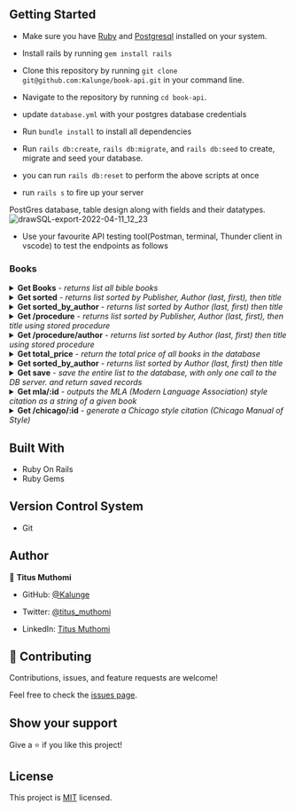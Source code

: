 

## Getting Started

- Make sure you have [Ruby](https://www.ruby-lang.org/en/documentation/installation/) and [Postgresql](https://www.postgresql.org/download/) installed on your system.

  
- Install rails by running `gem install rails`

- Clone this repository by running `git clone git@github.com:Kalunge/book-api.git` in your command line.

- Navigate to the repository by running `cd book-api`.

- update `database.yml` with your postgres database credentials

- Run `bundle install` to install all dependencies

- Run `rails db:create`, `rails db:migrate`, and `rails db:seed`   to create, migrate and seed your database.
  
- you can run `rails db:reset` to perform the above scripts at once

- run `rails s` to fire up your server



PostGres database, table design along with fields and their datatypes.
![drawSQL-export-2022-04-11_12_23](https://user-images.githubusercontent.com/50773868/162736001-e9bd3429-0fc7-4983-a848-6fa75374f050.png)

- Use your favourite API testing tool(Postman, terminal, Thunder client in vscode) to test the endpoints as follows

### Books
<details>
  <summary>
    <b>Get Books</b> - <i>returns list all bible books</i>
  </summary>
  <br/>
  
  <b>Endpoint:</b> `GET http://127.0.0.1:3000/books`
  <br /><br />

  ```
  [
  {
    "id": 1,
    "title": "Eloquent Ruby: Secret behind becoming a Ruby Ninja",
    "author_first_name": "Russ",
    "author_last_name": "Olsen",
    "publisher": "U Ruby publishers",
    "price": 52.99,
    "container_title": "On writing the most efficient Ruby code",
    "publication_year": 2015
  },
  {
    "id": 2,
    "title": "Eloquent Rails: Take your Rub on Rails skills to the next level",
    "author_first_name": "Jane",
    "author_last_name": "Doe",
    "publisher": "U Ruby publishers",
    "price": 45.99,
    "container_title": "On writing applications that Matter using Ruby on Rails",
    "publication_year": 2010
  },

    ...
  ]
  ```
</details>

<details>
  <summary>
    <b>Get sorted</b> - <i>returns list sorted by Publisher, Author (last, first), then title</i>
  </summary>
  <br/>
  
  <b>Endpoint:</b> `GET http://127.0.0.1:3000/sorted`
  <br /><br />

  ```
  [
  {
    "id": 4,
    "title": "THe clean Coder: Make your future self appreciate the code you write Today ",
    "author_first_name": "Robert",
    "author_last_name": "Mcchain",
    "publisher": " Clean code publishers",
    "price": 62.99,
    "container_title": "code is not only written but read, make all those that read it happy",
    "publication_year": 2007
  },
  {
    "id": 16,
    "title": "THe clean Coder: Make your future self appreciate the code you write Today ",
    "author_first_name": "Robert",
    "author_last_name": "Mcchain",
    "publisher": " Cleanest coder publishers",
    "price": 62.99,
    "container_title": "code is not only written but read, make all those that read it happy",
    "publication_year": 2020
  },

    ...
  ]
  ```
</details>


<details>
  <summary>
    <b>Get sorted_by_author</b> - <i>returns list sorted by Author (last, first) then title</i>
  </summary>
  <br/>
  
  <b>Endpoint:</b> `GET http://127.0.0.1:3000/sorted_by_author`
  <br /><br />

  ```
  [
 {
    "id": 6,
    "title": "Eloquent Rails: Take your Rub on Rails skills to the next level",
    "author_first_name": "Jane",
    "author_last_name": "Doe",
    "publisher": "U React publishers",
    "price": 45.99,
    "container_title": "On writing applications that Matter using React on Rails",
    "publication_year": 2012
  },
  {
    "id": 14,
    "title": "Eloquent Rails: Take your Rub on Rails skills to the next level",
    "author_first_name": "Jane",
    "author_last_name": "Doe",
    "publisher": "U React publishers",
    "price": 45.99,
    "container_title": "On writing applications that Matter using React on Rails",
    "publication_year": 2012
  },

    ...
  ]
  ```
</details>


  <details>
  <summary>
    <b>Get /procedure</b> - <i>returns list sorted by Publisher, Author (last, first), then title using stored procedure</i>
  </summary>
  <br/>
  
  <b>Endpoint:</b> `GET http://127.0.0.1:3000/procedure`
  <br /><br />

  ```
  [
   {
    "id": 4,
    "publisher": " Clean code publishers",
    "title": "THe clean Coder: Make your future self appreciate the code you write Today ",
    "author_last_name": "Mcchain",
    "author_first_name": "Robert",
    "price": 62.99,
    "created_at": "2022-04-11T09:02:31.005Z",
    "updated_at": "2022-04-11T09:02:31.005Z",
    "container_title": "code is not only written but read, make all those that read it happy",
    "publication_year": 2007
  },
  {
    "id": 16,
    "publisher": " Cleanest coder publishers",
    "title": "THe clean Coder: Make your future self appreciate the code you write Today ",
    "author_last_name": "Mcchain",
    "author_first_name": "Robert",
    "price": 62.99,
    "created_at": "2022-04-11T11:11:36.691Z",
    "updated_at": "2022-04-11T11:11:36.691Z",
    "container_title": "code is not only written but read, make all those that read it happy",
    "publication_year": 2020
  },
    ...
  ]
  ```
</details>

<details>
  <summary>
    <b>Get /procedure/author</b> - <i>returns list sorted by Author (last, first) then title using stored procedure</i>
  </summary>
  <br/>
  
  <b>Endpoint:</b> `GET http://127.0.0.1:3000/procedure/author`
  <br /><br />

  ```
  [
 {
    "id": 6,
    "title": "Eloquent Rails: Take your Rub on Rails skills to the next level",
    "author_first_name": "Jane",
    "author_last_name": "Doe",
    "publisher": "U React publishers",
    "price": 45.99,
    "container_title": "On writing applications that Matter using React on Rails",
    "publication_year": 2012
  },
  {
    "id": 14,
    "title": "Eloquent Rails: Take your Rub on Rails skills to the next level",
    "author_first_name": "Jane",
    "author_last_name": "Doe",
    "publisher": "U React publishers",
    "price": 45.99,
    "container_title": "On writing applications that Matter using React on Rails",
    "publication_year": 2012
  },

    ...
  ]
  ```
</details>

 <details>
  <summary>
    <b>Get total_price</b> - <i> return the total price of all books in the database</i>
  </summary>
  <br/>
  
  <b>Endpoint:</b> `GET http://127.0.0.1:3000/total_price`
  <br /><br />

  ```
  787.84
  ```
</details>

<details>
  <summary>
    <b>Get sorted_by_author</b> - <i>returns list sorted by Author (last, first) then title</i>
  </summary>
  <br/>
  
  <b>Endpoint:</b> `GET http://127.0.0.1:3000/sorted_by_author`
  <br /><br />

  ```
  [
 {
    "id": 6,
    "title": "Eloquent Rails: Take your Rub on Rails skills to the next level",
    "author_first_name": "Jane",
    "author_last_name": "Doe",
    "publisher": "U React publishers",
    "price": 45.99,
    "container_title": "On writing applications that Matter using React on Rails",
    "publication_year": 2012
  },
  {
    "id": 14,
    "title": "Eloquent Rails: Take your Rub on Rails skills to the next level",
    "author_first_name": "Jane",
    "author_last_name": "Doe",
    "publisher": "U React publishers",
    "price": 45.99,
    "container_title": "On writing applications that Matter using React on Rails",
    "publication_year": 2012
  },

    ...
  ]
  ```
</details>

 <details>
  <summary>
    <b>Get save</b> - <i>  save the entire list to the database, with only one call to the DB server. and return saved records
</i>
  </summary>
  <br/>
  
  <b>Endpoint:</b> `GET http://127.0.0.1:3000/save`
  <br /><br />

  ```
[
  {
    "id": 17,
    "title": "Eloquent Java: Secret behind becoming a Java Ninja",
    "author_first_name": "Russ",
    "author_last_name": "Olsen",
    "publisher": "U Java publishers",
    "price": 52.99,
    "container_title": "On writing the most efficient Ruby code",
    "publication_year": 2013
  },
  {
    "id": 18,
    "title": "Eloquent Rails: Take your Rub on Rails skills to the next level",
    "author_first_name": "Jane",
    "author_last_name": "Doe",
    "publisher": "U React publishers",
    "price": 45.99,
    "container_title": "On writing applications that Matter using React on Rails",
    "publication_year": 2012
  },
  {
    "id": 19,
    "title": "Eloquent Python: Make Python your native language in no time",
    "author_first_name": "JOhn",
    "author_last_name": "Doe",
    "publisher": "U Js publishers",
    "price": 34.99,
    "container_title": "On writing Python like the Ninja you should be",
    "publication_year": 2005
  },
  {
    "id": 20,
    "title": "THe clean Coder: Make your future self appreciate the code you write Today ",
    "author_first_name": "Robert",
    "author_last_name": "Mcchain",
    "publisher": " Cleanest coder publishers",
    "price": 62.99,
    "container_title": "code is not only written but read, make all those that read it happy",
    "publication_year": 2020
  }
]
  ```
</details>

<details>
  <summary>
    <b>Get mla/:id</b> - <i>  outputs the MLA (Modern Language Association) style citation as a string of a given book
</i>
  </summary>
  <br/>
  
  <b>Endpoint:</b> `GET http://127.0.0.1:3000/mla/:id`
  <br /><br />

  ```
Olsen, Russ."Eloquent Ruby: Secret behind becoming a Ruby Ninja" On writing the most efficient Ruby code, U Ruby publishers,2015 pp. 120-126
  ```
</details>

<details>
  <summary>
    <b>Get /chicago/:id</b> - <i>  generate a Chicago style citation (Chicago Manual of Style) 
</i>
  </summary>
  <br/>
  
  <b>Endpoint:</b> `GET http://127.0.0.1:3000/chicago/:id`
  <br /><br />

  ```
Olsen, Russ. 2015 "Eloquent Ruby: Secret behind becoming a Ruby Ninja" On writing the most efficient Ruby code, no. 2(February 2000): 205-230. https://mybooks.org/344.55/8555
  ```
</details>


## Built With

- Ruby On Rails
- Ruby Gems

## Version Control System

- Git

## Author

👤 **Titus Muthomi**

- GitHub: [@Kalunge](https://github.com/Kalunge)

- Twitter: [@titus_muthomi](https://twitter.com/titus_muthomi)

- LinkedIn: [Titus Muthomi](https://www.linkedin.com/in/muthomi-titus-295024181/)


## 🤝 Contributing

Contributions, issues, and feature requests are welcome!

Feel free to check the [issues page](https://github.com/Kalunge/book-api/issues).

## Show your support

Give a ⭐️ if you like this project!

## License

This project is [MIT](LICENSE) licensed.
